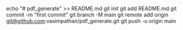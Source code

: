 echo "# pdf_generate" >> README.md
git init
git add README.md
git commit -m "first commit"
git branch -M main
git remote add origin git@github.com:vasimpathan/pdf_generate.git
git push -u origin main